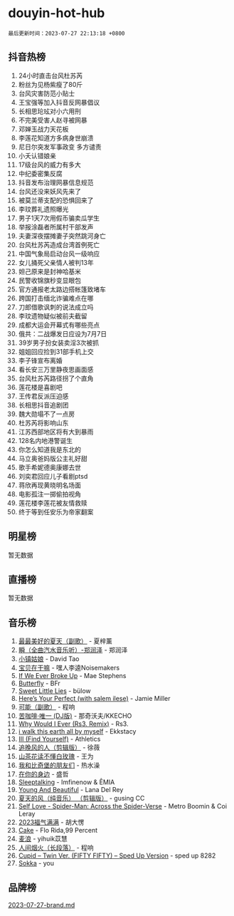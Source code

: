 # douyin-hot-hub

`最后更新时间：2023-07-27 22:13:18 +0800`

## 抖音热榜

1. 24小时直击台风杜苏芮
1. 粉丝为见杨紫瘦了80斤
1. 台风灾害防范小贴士
1. 王宝强等加入抖音反网暴倡议
1. 长相思玱玹对小六用刑
1. 不完美受害人赵寻被网暴
1. 邓婵玉战力天花板
1. 李莲花知道方多病身世崩溃
1. 尼日尔突发军事政变 多方谴责
1. 小夭认错娘亲
1. 17级台风的威力有多大
1. 中纪委密集反腐
1. 抖音发布治理网暴信息规范
1. 台风还没来妖风先来了
1. 被莫兰蒂支配的恐惧回来了
1. 李玟葬礼遗照曝光
1. 男子1天7次用假币骗卖瓜学生
1. 举报涂磊者所属村干部发声
1. 夫妻深夜摆摊妻子突然跳河身亡
1. 台风杜苏芮造成台湾首例死亡
1. 中国气象局启动台风一级响应
1. 女儿捅死父亲情人被判13年
1. 妲己原来是封神哈基米
1. 民警收锦旗秒变显眼包
1. 官方通报老太路边搭帐篷致堵车
1. 跨国打击缅北诈骗难点在哪
1. 刀郎借歌讽刺的说法成立吗
1. 李玟遗物疑似被前夫截留
1. 成都大运会开幕式有哪些亮点
1. 俄共：二战爆发日应设为7月7日
1. 39岁男子扮女装卖淫3次被抓
1. 姐姐回应捡到31部手机上交
1. 李子锋宣布离婚
1. 看长安三万里静夜思画面感
1. 台风杜苏芮路径拐了个直角
1. 莲花楼是喜剧吧
1. 王传君反派压迫感
1. 长相思抖音追剧团
1. 魏大勋塌不了一点房
1. 杜苏芮将影响山东
1. 江苏西部地区将有大到暴雨
1. 128名内地港警诞生
1. 你怎么知道我是东北的
1. 马立奥爸妈版公主礼好甜
1. 歌手希妮德奥康娜去世
1. 刘奕君回应儿子看剧ptsd
1. 蒋欣再现黄晓明名场面
1. 电影孤注一掷偷拍视角
1. 莲花楼李莲花被友情救赎
1. 终于等到任安乐为帝家翻案

## 明星榜

暂无数据

## 直播榜

暂无数据

## 音乐榜

1. [最最美好的夏天（副歌）](https://sf6-cdn-tos.douyinstatic.com/obj/tos-cn-ve-2774/o4FMghDLZkPIkCutdrsXlbTHcaZztBfeCp9AFS) - 夏梓薰
1. [瞬（全曲汽水音乐听）-郑润泽](https://sf6-cdn-tos.douyinstatic.com/obj/tos-cn-ve-2774/o4Vb9eJZClCZTnRQYy0BRSeHGrDtrkrQgIBvQt) - 郑润泽
1. [小镇姑娘](https://sf3-cdn-tos.douyinstatic.com/obj/tos-cn-ve-2774/1ee4fa49917d4e9e8f06512cc6e778d9) - David Tao
1. [宝贝在干嘛](https://sf3-cdn-tos.douyinstatic.com/obj/tos-cn-ve-2774/okW4hBCfJI5B2ZEgTCtikhMW7IafzNrBQIYkpJ) - 嘿人李逵Noisemakers
1. [If We Ever Broke Up](https://sf6-cdn-tos.douyinstatic.com/obj/tos-cn-ve-2774/o8onj5HDk0ImtBmO0URBfeyCDXQJMYkQ1gb8Zy) - Mae Stephens
1. [Butterfly](https://sf6-cdn-tos.douyinstatic.com/obj/tos-cn-ve-2774/oIw3zNLcWhUhUDWqtQxQfAx6IXsSBzbyCg7CM0) - BFr
1. [Sweet Little Lies](https://sf6-cdn-tos.douyinstatic.com/obj/tos-cn-ve-2774/cebdd23e942a452c84c197b17c22ac7a) - bülow
1. [Here’s Your Perfect (with salem ilese)](https://sf3-cdn-tos.douyinstatic.com/obj/tos-cn-ve-2774/076b1576c6c546598f803fe53da388a7) - Jamie Miller
1. [可能（副歌）](https://sf3-cdn-tos.douyinstatic.com/obj/tos-cn-ve-2774/cde1731888894259b333569393c2fb51) - 程响
1. [苦咖啡·唯一 (DJ版)](https://sf3-cdn-tos.douyinstatic.com/obj/tos-cn-ve-2774/oohZWXUzNXlh9bzpBgNUfJCQHGILwWgDBaejQt) - 那奇沃夫/KKECHO
1. [Why Would I Ever (Rs3. Remix)](https://sf3-cdn-tos.douyinstatic.com/obj/tos-cn-ve-2774/oQNX0xZhO8IXeCRjCJQUZzkfQNLi2ItDAzEBgz) - Rs3.
1. [i walk this earth all by myself](https://sf3-cdn-tos.douyinstatic.com/obj/tos-cn-ve-2774/c751e38547b548b389ff6e1b9203b1de) - Ekkstacy
1. [III (Find Yourself)](https://sf6-cdn-tos.douyinstatic.com/obj/tos-cn-ve-2774/3b9e482a6da74de29fd5e2440e4373b4) - Athletics
1. [追晚风的人（剪辑版）](https://sf3-cdn-tos.douyinstatic.com/obj/tos-cn-ve-2774/560835060af84ac29cd5c12e2a98f7eb) - 徐薇
1. [山茶花读不懂白玫瑰](https://sf3-cdn-tos.douyinstatic.com/obj/tos-cn-ve-2774/osfn8B7DktrRHEPJgPCfDbw7QDQEkwC16BxZg9) - 王为
1. [我和比奇堡的朋友们](https://sf3-cdn-tos.douyinstatic.com/obj/tos-cn-ve-2774/f0505db981ea4a6d91453a15924a82aa) - 热水澡
1. [在你的身边](https://sf3-cdn-tos.douyinstatic.com/obj/tos-cn-ve-2774/9dce2ee6c9f84c17a6d68458730d7ae8) - 盛哲
1. [Sleeptalking](https://sf3-cdn-tos.douyinstatic.com/obj/tos-cn-ve-2774/f23bc60230804ede98a163e1926e0857) - Imfinenow & ÊMIA
1. [Young And Beautiful](https://sf3-cdn-tos.douyinstatic.com/obj/tos-cn-ve-2774/3ca6987c98c947768abb9cce3ee5530c) - Lana Del Rey
1. [夏天的风（纯音乐） （剪辑版）](https://sf3-cdn-tos.douyinstatic.com/obj/tos-cn-ve-2774/oUzLjBZZFQAoNRmGokEeD5zfQCObp6UeFAnTa6) - gusing CC
1. [Self Love - Spider-Man: Across the Spider-Verse](https://sf6-cdn-tos.douyinstatic.com/obj/tos-cn-ve-2774/o8YzagIFYnO2FNIznDQzpeeLfrdCVAbYDDaLoS) - Metro Boomin & Coi Leray
1. [2023福气满满](https://sf3-cdn-tos.douyinstatic.com/obj/tos-cn-ve-2774/ocebsi6kbCVkBMAcDJkqdZpBQMubYSQetK2gQn) - 胡大愣
1. [Cake](https://sf3-cdn-tos.douyinstatic.com/obj/tos-cn-ve-2774/3545db16eba4434c853ab891b2b752af) - Flo Rida,99 Percent
1. [麦浪](https://sf6-cdn-tos.douyinstatic.com/obj/tos-cn-ve-2774/872ff36b718445c6a3882ba18b546970) - yihuik苡慧
1. [人间烟火（长段落）](https://sf6-cdn-tos.douyinstatic.com/obj/tos-cn-ve-2774/eeb7f9f284d74db097f8341ace44bfa2) - 程响
1. [Cupid – Twin Ver. (FIFTY FIFTY) – Sped Up Version](https://sf3-cdn-tos.douyinstatic.com/obj/tos-cn-ve-2774/oMonQQ6t8nCfUnw44y8XBZkJytCgEBtWYebB2D) - sped up 8282
1. [Sokka](https://sf3-cdn-tos.douyinstatic.com/obj/tos-cn-ve-2774/b9c3e305c0474c898ce221c7aa498547) - you

## 品牌榜

[2023-07-27-brand.md](2023-07-27-brand.md)
